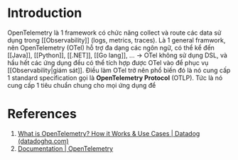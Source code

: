 ---
---

# Introduction

OpenTelemetry là 1 framework có chức năng collect và route các data sử dụng trong [[Observability]] (logs, metrics, traces). Là 1 general framwork, nên OpenTelemetry (OTel) hỗ trợ đa dạng các ngôn ngữ, có thể kể đến [[Java]], [[Python]], [[.NET]], [[Go lang]], ... -> OTel không sử dụng DSL, và hầu hết các ứng dụng đều có thể tích hợp được OTel vào để phục vụ [[Observability|giám sát]]. Điều làm OTel trở nên phổ biến đó là nó cung cấp 1 standard specification gọi là __OpenTelemetry Protocol__ (OTLP). Tức là nó cung cấp 1 tiêu chuẩn chung cho mọi ứng dụng để 

# References

1. [What is OpenTelemetry? How it Works & Use Cases | Datadog (datadoghq.com)](https://www.datadoghq.com/knowledge-center/opentelemetry/)
2. [Documentation | OpenTelemetry](https://opentelemetry.io/docs/)